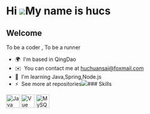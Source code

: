Hi ![](https://user-images.githubusercontent.com/18350557/176309783-0785949b-9127-417c-8b55-ab5a4333674e.gif)My name is hucs
============================================================================================================================

Welcome
-------

To be a coder , To be a runner

*   🌍  I'm based in QingDao
*   ✉️  You can contact me at [huchuansai@foxmail.com](mailto:huchuansai@foxmail.com)
*   🧠  I'm learning Java,Spring,Node.js
*   ⚡  See more at repositories<a href="https://www.github.com/huchuansai" target="_blank" rel="noreferrer"><img
                  src="https://img.shields.io/github/followers/huchuansai?logo=github&style=for-the-badge&color=0891b2&labelColor=1c1917" /></a>### Skills 
<p align="left">
<a href="https://www.oracle.com/java/" target="_blank" rel="noreferrer"><img src="https://raw.githubusercontent.com/danielcranney/readme-generator/main/public/icons/skills/java-colored.svg" width="36" height="36" alt="Java" /></a>
<a href="https://vuejs.org/" target="_blank" rel="noreferrer"><img src="https://raw.githubusercontent.com/danielcranney/readme-generator/main/public/icons/skills/vuejs-colored.svg" width="36" height="36" alt="Vue" /></a>
<a href="https://www.mysql.com/" target="_blank" rel="noreferrer"><img src="https://raw.githubusercontent.com/danielcranney/readme-generator/main/public/icons/skills/mysql-colored.svg" width="36" height="36" alt="MySQL" /></a>
</p>
